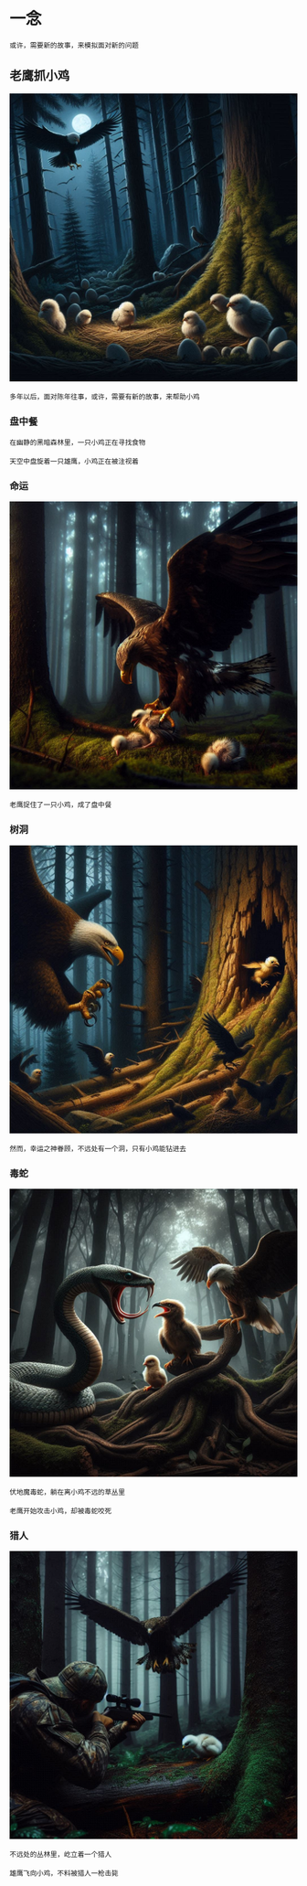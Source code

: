 # 一念

    或许，需要新的故事，来模拟面对新的问题

## 老鹰抓小鸡

![老鹰抓小鸡](37abaa8f-a216-442d-992a-82e16d4ab81b.jpg)

    多年以后，面对陈年往事，或许，需要有新的故事，来帮助小鸡

### 盘中餐

    在幽静的黑暗森林里，一只小鸡正在寻找食物

    天空中盘旋着一只雄鹰，小鸡正在被注视着

### 命运

![老鹰抓住了小鸡](5b99fdfb-8170-42c2-a77b-fea7314f7a30.jpg)

    老鹰捉住了一只小鸡，成了盘中餐

### 树洞

![树洞](6ee37c69-8fe9-4f3d-9cf7-fa40e767dcb1.jpg)

    然而，幸运之神眷顾，不远处有一个洞，只有小鸡能钻进去

### 毒蛇

![毒蛇](83ae3494-5198-486e-9c3a-143550f3694b.jpg)

    伏地魔毒蛇，躺在离小鸡不远的草丛里

    老鹰开始攻击小鸡，却被毒蛇咬死

### 猎人

![猎人](e37158d2-093b-4699-80be-c4cd98b20df0.jpg)

    不远处的丛林里，屹立着一个猎人

    雄鹰飞向小鸡，不料被猎人一枪击毙
